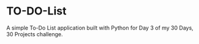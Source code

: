 # TO-DO-List
A simple To-Do List application built with Python for Day 3 of my 30 Days, 30 Projects challenge.
